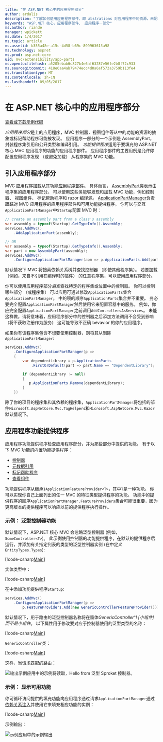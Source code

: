 ```yaml
---
title: "在 ASP.NET 核心中的应用程序部分"
author: ardalis
description: "了解如何使用应用程序部件，即 abstrations 对应用程序中的资源，来配置应用程序发现或避免从程序集加载功能。"
keywords: "ASP.NET 核心，应用程序部件、 应用程序一部分"
ms.author: riande
manager: wpickett
ms.date: 1/4/2017
ms.topic: article
ms.assetid: b355a48e-a15c-4d58-b69c-899963613a98
ms.technology: aspnet
ms.prod: asp.net-core
uid: mvc/extensibility/app-parts
ms.openlocfilehash: a5205ebab6c827b4e6af63287e56fe2b8f72c933
ms.sourcegitcommit: 418e6aa4ab79474ecc4d0a6af573a3759b113fe4
ms.translationtype: MT
ms.contentlocale: zh-CN
ms.lasthandoff: 09/05/2017
---
```

# <a name="application-parts-in-aspnet-core"></a>在 ASP.NET 核心中的应用程序部分

[查看或下载示例代码](https://github.com/aspnet/Docs/tree/master/aspnetcore/mvc/advanced/app-parts/sample)

*应用程序部分*是上的应用程序，MVC 控制器，视图组件等从中的功能的资源的抽象或标记帮助程序可能被发现。 应用程序一部分的一个示例是 AssemblyPart，封装程序集引用和公开类型和编译引用。 *功能提供程序*适用于要填充的 ASP.NET 核心 MVC 应用程序的功能的应用程序部件。 应用程序部件的主要用例是允许你配置应用程序发现 （或避免加载） 从程序集的 MVC 功能。

## <a name="introducing-application-parts"></a>引入应用程序部分

MVC 应用程序加载从其功能[应用程序部件](/aspnet/core/api/microsoft.aspnetcore.mvc.applicationparts.applicationpart)。 具体而言， [AssemblyPart](/aspnet/core/api/microsoft.aspnetcore.mvc.applicationparts.assemblypart#Microsoft_AspNetCore_Mvc_ApplicationParts_AssemblyPart)类表示由程序集的应用程序部分。 可以使用这些类能够发现和加载 MVC 功能，例如控制器、 视图组件、 标记帮助程序和 razor 编译源。 [ApplicationPartManager](/aspnet/core/api/microsoft.aspnetcore.mvc.applicationparts.applicationpartmanager)负责跟踪对 MVC 应用程序的应用程序部件和可用功能提供程序。 你可以与交互`ApplicationPartManager`中`Startup`配置 MVC 时：

```csharp
// create an assembly part from a class's assembly
var assembly = typeof(Startup).GetTypeInfo().Assembly;
services.AddMvc()
    .AddApplicationPart(assembly);

// OR
var assembly = typeof(Startup).GetTypeInfo().Assembly;
var part = new AssemblyPart(assembly);
services.AddMvc()
    .ConfigureApplicationPartManager(apm => p.ApplicationParts.Add(part));
```

默认情况下 MVC 将搜索依赖关系树并查找控制器 （即使其他程序集）。 若要加载 （例如，来自不引用在编译时的插件） 的任意程序集，可以使用应用程序部分。

你可以使用应用程序部分*避免*查找特定的程序集或位置中的控制器。 你可以控制哪些部分 （或程序集） 可以应用可通过修改`ApplicationParts`集合`ApplicationPartManager`。 中的项的顺序`ApplicationParts`集合并不重要。 务必要完全配置`ApplicationPartManager`然后使用它来配置容器中的服务。 例如，你应完全配置`ApplicationPartManager`之前调用`AddControllersAsServices`。 未能这样做，请将意味着，应用程序部分中的控制器之后添加方法调用不会受到影响 （将不获取注册作为服务） 这可能导致不正确 bevavior 的你的应用程序。

如果你有该程序集包含不想要使用控制器，则将其从删除`ApplicationPartManager`:

```csharp
services.AddMvc()
    .ConfigureApplicationPartManager(p =>
    {
        var dependentLibrary = p.ApplicationParts
            .FirstOrDefault(part => part.Name == "DependentLibrary");

        if (dependentLibrary != null)
        {
           p.ApplicationParts.Remove(dependentLibrary);
        }
    })
```

除了你的项目的程序集和其依赖的程序集，`ApplicationPartManager`将包括的部件`Microsoft.AspNetCore.Mvc.TagHelpers`和`Microsoft.AspNetCore.Mvc.Razor`默认情况下。

## <a name="application-feature-providers"></a>应用程序功能提供程序

应用程序功能提供程序检查应用程序部分，并为那些部分中提供的功能。 有于以下 MVC 功能的内置功能提供程序：

* [控制器](https://docs.microsoft.com/aspnet/core/api/microsoft.aspnetcore.mvc.controllers.controllerfeatureprovider)
* [元数据引用](https://docs.microsoft.com/aspnet/core/api/microsoft.aspnetcore.mvc.razor.compilation.metadatareferencefeatureprovider)
* [标记帮助程序](https://docs.microsoft.com/aspnet/core/api/microsoft.aspnetcore.mvc.razor.taghelpers.taghelperfeatureprovider)
* [查看组件](https://docs.microsoft.com/aspnet/core/api/microsoft.aspnetcore.mvc.viewcomponents.viewcomponentfeatureprovider)

功能提供程序从继承`IApplicationFeatureProvider<T>`，其中`T`是一种功能。 你可以实现你自己上面列出的任一 MVC 的特征类型提供程序的功能。 功能中的提供程序的顺序`ApplicationPartManager.FeatureProviders`集合可能很重要，因为更高版本的提供程序可以响应以前的提供程序执行操作。

### <a name="sample-generic-controller-feature"></a>示例： 泛型控制器功能

默认情况下，ASP.NET 核心 MVC 会忽略泛型控制器 (例如， `SomeController<T>`)。 此示例使用控制器的功能提供程序，在默认的提供程序后运行，并添加有关指定列表的类型的泛型控制器实例 (在中定义`EntityTypes.Types`):

[!code-csharp[Main](./app-parts/sample/AppPartsSample/GenericControllerFeatureProvider.cs?highlight=13&range=18-36)]

实体类型中：

[!code-csharp[Main](./app-parts/sample/AppPartsSample/Model/EntityTypes.cs?range=6-16)]

在中添加功能提供程序`Startup`:

```csharp
services.AddMvc()
    .ConfigureApplicationPartManager(p => 
        p.FeatureProviders.Add(new GenericControllerFeatureProvider()));
```

默认情况下，用于路由的泛型控制器名称将在窗体*GenericController'1 [小组件]*而不是*小组件*。 以下属性用于修改要对应于控制器使用的泛型类型的名称：

[!code-csharp[Main](./app-parts/sample/AppPartsSample/GenericControllerNameConvention.cs)]

`GenericController`类：

[!code-csharp[Main](./app-parts/sample/AppPartsSample/GenericController.cs?highlight=5-6)]

这样，当请求匹配的路由：

![输出示例应用中的示例将读取，Hello from 泛型 Sproket 控制器。](app-parts/_static/generic-controller.png)

### <a name="sample-display-available-features"></a>示例： 显示可用功能

你可循环访问提供的填充功能向应用程序通过请求`ApplicationPartManager`通过[依赖关系注入](../../fundamentals/dependency-injection.md)并使用它来填充相应功能的实例：

[!code-csharp[Main](./app-parts/sample/AppPartsSample/Controllers/FeaturesController.cs?highlight=16,25-27)]

示例输出：

![示例应用中的示例输出](app-parts/_static/available-features.png)
